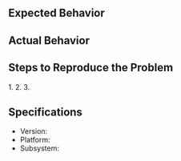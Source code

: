 ## Expected Behavior

## Actual Behavior

## Steps to Reproduce the Problem

  1\.
  2\.
  3\.

## Specifications

-   Version:
-   Platform:
-   Subsystem:
